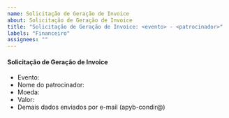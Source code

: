 ```yaml
---
name: Solicitação de Geração de Invoice
about: Solicitação de Geração de Invoice
title: "Solicitação de Geração de Invoice: <evento> - <patrocinador>"
labels: "Financeiro"
assignees: ""
---
```


#### Solicitação de Geração de Invoice
- Evento: **<evento>**
- Nome do patrocinador: **<patrocinador>**
- Moeda: **<moeda>**
- Valor: **<valor>**
- Demais dados enviados por e-mail (apyb-condir@)
